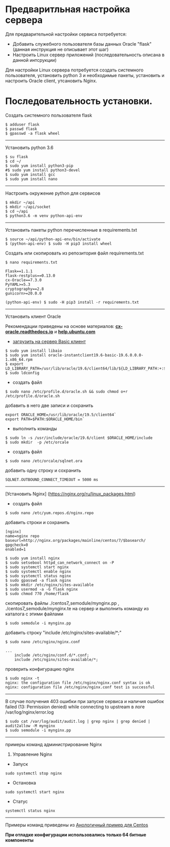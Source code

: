 Предваритльная настройка сервера 
=================================
Для предварительной настройки сервиса потребуется:
- Добавить служебного пользователя базы данных Oracle "flask" (данная инструкция не описывает этот шаг)
- Настроить Linux сервер приложений (последовательность описана в данной интсрукции)

Для настройки Linux сервера потребуется создать системного пользователя, установить python 3 и необходимые пакеты, 
установить и настроить Oracle client, утсановить Nginx.

Последовательность установки. 
============================
Создать системного пользователя flask
```shell script
$ adduser flask
$ passwd flask
$ gpasswd -a flask wheel
```
--------------------------------------------------------
Установить python 3.6
```shell script
$ su flask
$ cd ~/
$ sudo yum install python3-pip
#$ sudo yum install python3-devel
$ sudo yum install gcc
$ sudo yum install nano
```
--------------------------------------------------------
Настроить окружение python для сервисов 
```shell script
$ mkdir ~/api
$ mkdir ~/api/socket
$ cd ~/api
$ python3.6 -m venv python-api-env
```
--------------------------------------------------------
Установить пакеты python перечисленные в requirements.txt 
```shell script
$ source ~/api/python-api-env/bin/activate
$ (python-api-env) $ sudo -H pip3 install wheel
```

Создать или скопировать из репозитория файл requirements.txt
```shell script
$ nano requirements.txt
```
```
Flask==1.1.1
flask-restplus==0.13.0
cx-Oracle==7.3.0
PyYAML>=5.3
cryptography==2.8
gunicorn>=20.0.0
```

```shell script
(python-api-env) $ sudo -H pip3 install -r requirements.txt
```
--------------------------------------------------------
Установить клиент Oracle

Рекомендации приведены на основе материалов:
**[cx-oracle.readthedocs.io](https://cx-oracle.readthedocs.io/en/latest/user_guide/installation.html])**
и **[help.ubuntu.com](https://help.ubuntu.com/community/Oracle%20Instant%20Client])**

- [загрузить на сервер Basic клиент](https://www.oracle.com/database/technologies/instant-client/linux-x86-64-downloads.html)
```shell script
$ sudo yum install libaio
$ sudo yum install oracle-instantclient19.6-basic-19.6.0.0.0-1.x86_64.rpm 
$ export LD_LIBRARY_PATH=/usr/lib/oracle/19.6/client64/lib/${LD_LIBRARY_PATH:+:$LD_LIBRARY_PATH}
$ sudo ldconfig
```

- создать файл
```shell script
$ sudo nano /etc/profile.d/oracle.sh && sudo chmod o+r /etc/profile.d/oracle.sh
```
добавить в него две записи и сохранить
```
export ORACLE_HOME=/usr/lib/oracle/19.5/client64`
export PATH=$PATH:$ORACLE_HOME/bin`
```

- выполнить команды
```shell script
$ sudo ln -s /usr/include/oracle/19.6/client $ORACLE_HOME/include
$ sudo mkdir  -p /etc/orcale
```

- создать файл

```shell script
$ sudo nano /etc/orcale/sqlnet.ora
```
добавить одну строку и сохранить
```
SQLNET.OUTBOUND_CONNECT_TIMEOUT = 5000 ms
```

--------------------------------------------------------
[Установить Nginx] (https://nginx.org/ru/linux_packages.html)

- создать файл

```shell script
$ sudo nano /etc/yum.repos.d/nginx.repo
```
добавить строки и сохранить

```
[nginx]
name=nginx repo
baseurl=http://nginx.org/packages/mainline/centos/7/$basearch/
gpgcheck=0
enabled=1
```
```shell script
$ sudo yum install nginx
$ sudo setsebool httpd_can_network_connect on -P
$ sudo systemctl start nginx
$ sudo systemctl enable nginx
$ sudo systemctl status nginx
$ sudo gpasswd -a flask nginx
$ sudo mkdir /etc/nginx/sites-available
$ sudo usermod -a -G flask nginx
$ sudo chmod 770 /home/flask
```

скопировать файлы ./centos7_semodule/mynginx.pp , ./centos7_semodule/mynginx.te на сервер и выполнить команду из каталога с этими файлами

````shell script
$ sudo semodule -i mynginx.pp
````


добавить строку "include /etc/nginx/sites-available/*;"
```shell script
$ sudo nano /etc/nginx/nginx.conf
```
```
...
    include /etc/nginx/conf.d/*.conf;
    include /etc/nginx/sites-available/*;
```

проверить конфигурацию nginx

```shell script
$ sudo nginx -t
nginx: the configuration file /etc/nginx/nginx.conf syntax is ok
nginx: configuration file /etc/nginx/nginx.conf test is successful

```


--------------------------------------------------------
В случае получения 403 ошибки при запуске сервиса и наличия ошибок failed (13: Permission denied) while connecting to upstream
в логе /var/log/nginx/error.log

```shell script
$ sudo cat /var/log/audit/audit.log | grep nginx | grep denied | audit2allow -M mynginx
$ sudo semodule -i mynginx.pp
```

--------------------------------------------------------

примеры команд администрирование Nginx
1. Управление Nginx
* Запуск
```shell script
sudo systemctl stop nginx
```

* Остановка
```shell script
sudo systemctl start nginx
```

* Статус
```shell script
systemctl status nginx
```

--------------------------------------------------------

Примеры команд приведены из 
[Анологичный пример для Centos](https://www.digitalocean.com/community/tutorials/how-to-serve-flask-applications-with-gunicorn-and-nginx-on-centos-7)

**При отладке конфигурации использовались только 64 битные компоненты**
